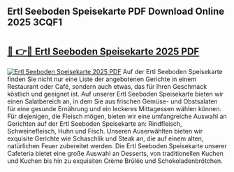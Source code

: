 ## Ertl Seeboden Speisekarte PDF Download Online 2025 3CQF1

# <h2><a href="http://gc9nqs.nevu.top/?p=Ertl+Seeboden+Speisekarte">🔗 👉🔴 Ertl Seeboden Speisekarte 2025 PDF</a></h2>

[![Ertl Seeboden Speisekarte 2025 PDF](https://i.imgur.com/dBaPXMq.png)](http://gc9nqs.nevu.top/?p=Ertl+Seeboden+Speisekarte)
Auf der Ertl Seeboden Speisekarte finden Sie nicht nur eine Liste der angebotenen Gerichte in einem Restaurant oder Café, sondern auch etwas, das für Ihren Geschmack köstlich und geeignet ist. Auf unserer Ertl Seeboden Speisekarte bieten wir einen Salatbereich an, in dem Sie aus frischen Gemüse- und Obstsalaten für eine gesunde Ernährung und ein leckeres Mittagessen wählen können. Für diejenigen, die Fleisch mögen, bieten wir eine umfangreiche Auswahl an Gerichten auf der Ertl Seeboden Speisekarte an: Rindfleisch, Schweinefleisch, Huhn und Fisch. Unseren Auserwählten bieten wir exquisite Gerichte wie Schaschlik und Steak an, die auf einem alten, natürlichen Feuer zubereitet werden. Die Ertl Seeboden Speisekarte unserer Cafeteria bietet eine große Auswahl an Desserts, von traditionellen Kuchen und Kuchen bis hin zu exquisiten Crème Brûlée und Schokoladenbrötchen.
